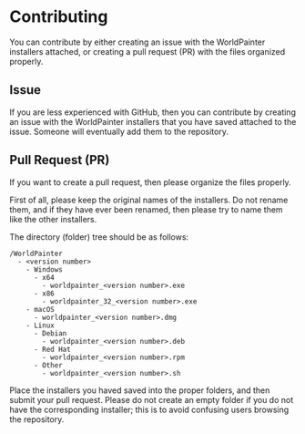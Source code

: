 # Contributing

You can contribute by either creating an issue with the WorldPainter installers attached, or creating a pull request (PR) with the files organized properly.

## Issue

If you are less experienced with GitHub, then you can contribute by creating an issue with the WorldPainter installers that you have saved attached to the issue. Someone will eventually add them to the repository.

## Pull Request (PR)

If you want to create a pull request, then please organize the files properly.

First of all, please keep the original names of the installers. Do not rename them, and if they have ever been renamed, then please try to name them like the other installers.

The directory (folder) tree should be as follows:

```
/WorldPainter
  - <version number>
    - Windows
      - x64
        - worldpainter_<version number>.exe
      - x86
        - worldpainter_32_<version number>.exe
    - macOS
      - worldpainter_<version number>.dmg
    - Linux
      - Debian
        - worldpainter_<version number>.deb
      - Red Hat
        - worldpainter_<version number>.rpm
      - Other
        - worldpainter_<version number>.sh
```

Place the installers you haved saved into the proper folders, and then submit your pull request. Please do not create an empty folder if you do not have the corresponding installer; this is to avoid confusing users browsing the repository.
